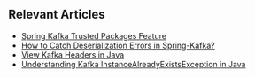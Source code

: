 ## Relevant Articles
- [Spring Kafka Trusted Packages Feature](https://www.baeldung.com/spring-kafka-trusted-packages-feature)
- [How to Catch Deserialization Errors in Spring-Kafka?](https://www.baeldung.com/spring-kafka-deserialization-errors)
- [View Kafka Headers in Java](https://www.baeldung.com/java-kafka-view-headers)
- [Understanding Kafka InstanceAlreadyExistsException in Java](https://www.baeldung.com/kafka-instancealreadyexistsexception)
